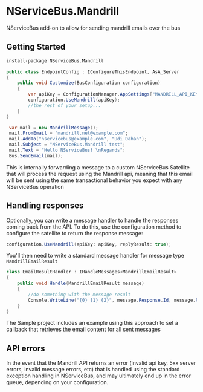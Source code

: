 # NServiceBus.Mandrill
NServiceBus add-on to allow for sending mandrill emails over the bus


## Getting Started

```ps
install-package NServiceBus.Mandrill
```

```cs
public class EndpointConfig : IConfigureThisEndpoint, AsA_Server
{
    public void Customize(BusConfiguration configuration)
    {
        var apiKey = ConfigurationManager.AppSettings["MANDRILL_API_KEY"]; //load your api key from somewhere
        configuration.UseMandrill(apiKey);
        //the rest of your setup...
    }
}

```

```cs
 var mail = new MandrillMessage();
 mail.FromEmail = "mandrill.net@example.com";
 mail.AddTo("nservicebus@example.com", "Udi Dahan");
 mail.Subject = "NServiceBus.Mandrill test";
 mail.Text = "Hello NServiceBus! \nRegards";
 Bus.SendEmail(mail);
```


This is internally forwarding a message to a custom NServiceBus Satellite that will process the request using the Mandrill api, meaning that this email will be sent using the same transactional behavior you expect with any NServiceBus operation

## Handling responses

Optionally, you can write a message handler to handle the responses coming back from the API. To do this, use the configuration method to configure the satellite to return the response message:

```cs
configuration.UseMandrill(apiKey: apiKey, replyResult: true);
```

You'll then need to write a standard message handler for message type `MandrillEmailResult`

```cs
class EmailResultHandler : IHandleMessages<MandrillEmailResult>
{
    public void Handle(MandrillEmailResult message)
    {
        //do something with the message result
        Console.WriteLine("{0} {1} {2}", message.Response.Id, message.Response.Status, message.Response.Email);
    }
}
```

The Sample project includes an example using this approach to set a callback that retrieves the email content for all sent messages

## API errors

In the event that the Mandrill API returns an error (invalid api key, 5xx server errors, invalid message errors, etc) that is handled using the standard exception handling in NServiceBus, and may ultimately end up in the error queue, depending on your configuration. 
